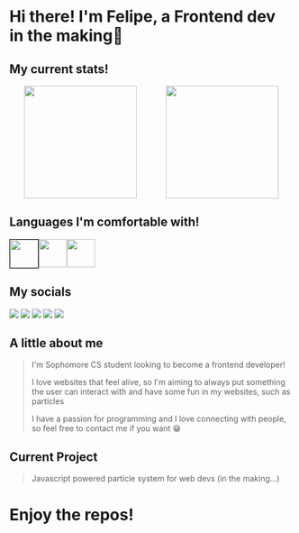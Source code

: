 <h1>Hi there! I'm Felipe, a Frontend dev in the making👋</h1>

<h2>My current stats!</h2>
<div style="display: flex; justify-content: space-around;">
  <img src="https://github-readme-stats.vercel.app/api?username=felipematos-devjs&count_private=true&theme=dracula&show_icons=true" height=200>
  <img src="https://github-readme-stats.vercel.app/api/top-langs/?username=felipematos-devjs&theme=dracula" height=200>
</div>

<h2>Languages I'm comfortable with!</h2>
<div style="display: flex;">
  <img width=50 height= 50 src="https://cdn.jsdelivr.net/gh/devicons/devicon/icons/html5/html5-original.svg" style="border: 1px solid black;"/>
  <img width=50 height= 50 src="https://cdn.jsdelivr.net/gh/devicons/devicon/icons/css3/css3-original.svg" />
  <img width=50 height= 50 src="https://cdn.jsdelivr.net/gh/devicons/devicon/icons/javascript/javascript-original.svg"/>
</div>
  
<h2>My socials</h2>
<div>
  <a href="https://twitter.com/FelipeJsDev"><img src="https://img.shields.io/badge/Twitter-1DA1F2?style=for-the-badge&logo=twitter&logoColor=white"/></a>
  <a href="https://www.instagram.com/felipejsdev1/?igshid=ZDdkNTZiNTM%3D"><img src="https://img.shields.io/badge/Instagram-E4405F?style=for-the-badge&logo=instagram&logoColor=white"/></a>
  <a href="https://leetcode.com/FelipeMatosDev/"><img src="https://img.shields.io/badge/-LeetCode-FFA116?style=for-the-badge&logo=LeetCode&logoColor=black"/></a>
  <a href="https://codepen.io/FelipeMatosDev"><img src="https://img.shields.io/badge/Codepen-000000?style=for-the-badge&logo=codepen&logoColor=white"/></a>
  <a href="mailto:felipematos.devjs@gmail.com"><img src="https://img.shields.io/badge/Gmail-D14836?style=for-the-badge&logo=gmail&logoColor=white"/></a>
</div>

<h2>A little about me</h2>
<blockquote>
<p>
I'm Sophomore CS student looking to become a frontend developer! 
</p>
<p>
I love websites that feel alive, so I'm aiming to always put something 
the user can interact with and have some fun in my websites, such as particles
</p>
<p>
I have a passion for programming and I love connecting with people, so feel free to contact me if you want 😁
</p>
</blockquote>

<h2>Current Project</h2>
<blockquote>
<p>
Javascript powered particle system for web devs (in the making...)
</p>
</blockquote>

<h1>Enjoy the repos!</h1>

